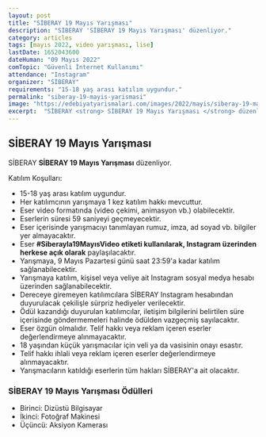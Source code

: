 ```yaml
---
layout: post
title: "SİBERAY 19 Mayıs Yarışması"
description: "SİBERAY 'SİBERAY 19 Mayıs Yarışması' düzenliyor."
category: articles
tags: [mayıs 2022, video yarışması, lise]
lastDate: 1652043600
dateHuman: "09 Mayıs 2022"
comTopic: "Güvenli İnternet Kullanımı"
attendance: "Instagram"
organizer: "SİBERAY"
requirements: "15-18 yaş arası katılım uygundur."
permalink: "siberay-19-mayis-yarismasi"
image: "https://edebiyatyarismalari.com/images/2022/mayis/siberay-19-mayis-yarismasi.jpg"
excerpt:  "SİBERAY <strong> SİBERAY 19 Mayıs Yarışması </strong> düzenliyor."
---
```


## SİBERAY 19 Mayıs Yarışması
SİBERAY **SİBERAY 19 Mayıs Yarışması** düzenliyor.

Katılım Koşulları:
- 15-18 yaş arası katılım uygundur.
- Her katılımcının yarışmaya 1 kez katılım hakkı mevcuttur.
- Eser video formatında (video çekimi, animasyon vb.) olabilecektir.
- Eserlerin süresi 59 saniyeyi geçmeyecektir.
- Eser içerisinde yarışmacıyı tanımlayan rumuz, imza, ad soyad vb. bilgiler yer almayacaktır.
- Eser **#Siberayla19MayısVideo etiketi kullanılarak, Instagram üzerinden herkese açık olarak** paylaşılacaktır.
- Yarışmaya, 9 Mayıs Pazartesi günü saat 23:59'a kadar katılım sağlanabilecektir.
- Yarışmaya katılım, kişisel veya veliye ait Instagram sosyal medya hesabı üzerinden sağlanabilecektir.
- Dereceye giremeyen katılımcılara SİBERAY Instagram hesabından duyurulacak çekilişle sürpriz hediyeler verilecektir.
- Ödül kazandığı duyurulan katılımcılar, iletişim bilgilerini belirtilen süre içerisinde göndermemeleri halinde ödülden vazgeçmiş sayılacaktır.
- Eser özgün olmalıdır. Telif hakkı veya reklam içeren eserler değerlendirmeye alınmayacaktır.
- 18 yaşından küçük yarışmacılar için veli ya da vasisinin onayı esastır.
- Telif hakkı ihlali veya reklam içeren eserler değerlendirmeye alınmayacaktır.
- Yarışmacıların katıldığı eserlerin tüm hakları SİBERAY'a ait olacaktır.


### SİBERAY 19 Mayıs Yarışması Ödülleri
- Birinci: Dizüstü Bilgisayar
- İkinci: Fotoğraf Makinesi
- Üçüncü: Aksiyon Kamerası